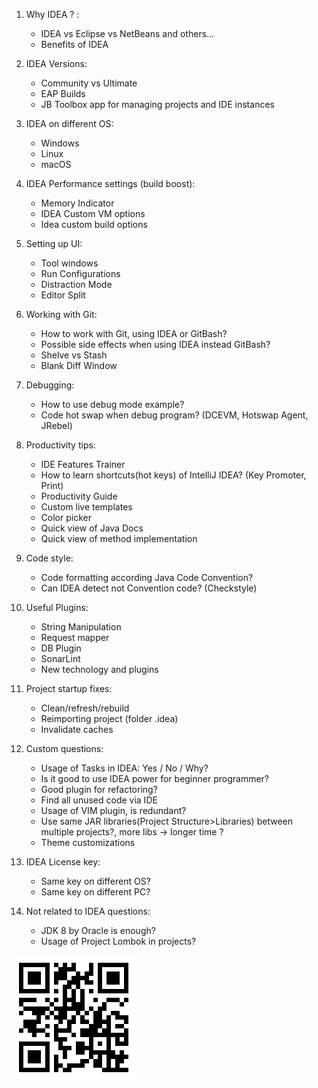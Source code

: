 01. Why IDEA ? :
    - IDEA vs Eclipse vs NetBeans and others...
    - Benefits of IDEA

02. IDEA Versions:
    - Community vs Ultimate
    - EAP Builds
    - JB Toolbox app for managing projects and IDE instances

03. IDEA on different OS:
    - Windows
    - Linux
    - macOS
    
04. IDEA Performance settings (build boost):
    - Memory Indicator
    - IDEA Custom VM options
    - Idea custom build options

05. Setting up UI:
    - Tool windows
    - Run Configurations
    - Distraction Mode
    - Editor Split

06. Working with Git:
    - How to work with Git, using IDEA or GitBash?
    - Possible side effects when using IDEA instead GitBash?
    - Shelve vs Stash
    - Blank Diff Window

07. Debugging:
    - How to use debug mode example?
    - Code hot swap when debug program? (DCEVM, Hotswap Agent, JRebel)

08. Productivity tips:
    - IDE Features Trainer
    - How to learn shortcuts(hot keys) of IntelliJ IDEA? (Key Promoter, Print)
    - Productivity Guide
    - Custom live templates
    - Color picker
    - Quick view of Java Docs
    - Quick view of method implementation

09. Code style:
    - Code formatting according Java Code Convention?
    - Can IDEA detect not Convention code? (Checkstyle)

10. Useful Plugins:
    - String Manipulation
    - Request mapper 
    - DB Plugin
    - SonarLint 
    - New technology and plugins

11. Project startup fixes:
    - Clean/refresh/rebuild
    - Reimporting project (folder .idea)
    - Invalidate caches

12. Custom questions:
    - Usage of Tasks in IDEA: Yes / No / Why?
    - Is it good to use IDEA power for beginner programmer?
    - Good plugin for refactoring?
    - Find all unused code via IDE
    - Usage of VIM plugin, is redundant?
    - Use same JAR libraries(Project Structure>Libraries) between multiple projects?, more libs -> longer time ? 
    - Theme customizations

13. IDEA License key:
    - Same key on different OS?
    - Same key on different PC?

14. Not related to IDEA questions:
    - JDK 8 by Oracle is enough?
    - Usage of Project Lombok in projects?

![qr code link](https://raw.githubusercontent.com/vrudas/idea-spdu/master/qrcode.png "Link to file")